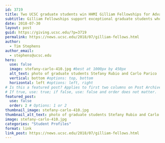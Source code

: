 ```yaml
---
id: 3719
title: Two UCSC graduate students win HHMI Gilliam Fellowships for Advanced Study
subtitle: Gilliam Fellowships support exceptional graduate students who are committed to increasing diversity among scientific leaders
date: 2018-07-30
layout: post
guid: https://giving.ucsc.edu/?p=3719
permalink: https://news.ucsc.edu/2018/07/gilliam-fellows.html
author:
  - Tim Stephens
author_email:
  - stephens@ucsc.edu
hero:
  use: false
  image: stefany-carlo-410.jpg #best at 1000px by 450px
  alt_text: photo of graduate students Stefany Rubio and Carlo Parico
  vertical: bottom #options: top, bottom
  horizontal: left #options: left, right
# Is this a featured post? Applies to first two columns on Post Archive Page.
# If true, use: true; if false, use: false and order does not matter.
featured_post:
  use: false
  order: 2 # Options: 1 or 2
thumbnail_image: stefany-carlo-410.jpg
thumbnail_alt_text: photo of graduate students Stefany Rubio and Carlo Parico
image: stefany-carlo-410.jpg
categories: "Student Profiles"
format: link
link_post: https://news.ucsc.edu/2018/07/gilliam-fellows.html
---
```


